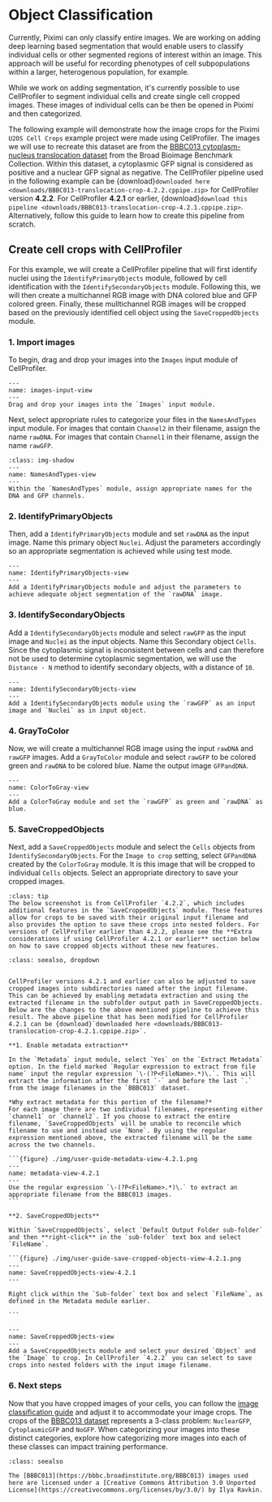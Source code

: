 # Object Classification

Currently, Piximi can only classify entire images. We are working on adding deep learning based segmentation that would enable users to classify individual cells or other segmented regions of interest within an image. This approach will be useful for recording phenotypes of cell subpopulations within a larger, heterogenous population, for example.

While we work on adding segmentation, it's currently possible to use CellProfiler to segment individual cells and create single cell cropped images. These images of individual cells can be then be opened in Piximi and then categorized.

The following example will demonstrate how the image crops for the Piximi `U2OS Cell Crops` example project were made using CellProfiler. The images we will use to recreate this dataset are from the [BBBC013 cytoplasm-nucleus translocation dataset](https://bbbc.broadinstitute.org/BBBC013) from the Broad Bioimage Benchmark Collection. Within this dataset, a cytoplasmic GFP signal is considered as positive and a nuclear GFP signal as negative. The CellProfiler pipeline used in the following example can be {download}`downloaded here <downloads/BBBC013-translocation-crop-4.2.2.cppipe.zip>` for CellProfiler version **4.2.2**. For CellProfiler **4.2.1** or earlier, {download}`download this pipeline <downloads/BBBC013-translocation-crop-4.2.1.cppipe.zip>`. Alternatively, follow this guide to learn how to create this pipeline from scratch.
 
## Create cell crops with CellProfiler

For this example, we will create a CellProfiler pipeline that will first identify nuclei using the `IdentifyPrimaryObjects` module, followed by cell identification with the `IdentifySecondaryObjects` module. Following this, we will then create a multichannel RGB image with DNA colored blue and GFP colored green. Finally, these mulltichannel RGB images will be cropped based on the previously identified cell object using the `SaveCroppedObjects` module. 

### 1. Import images

To begin, drag and drop your images into the `Images` input module of CellProfiler.

```{figure} ./img/user-guide-images-input-view.png
---
name: images-input-view
---
Drag and drop your images into the `Images` input module. 
```

Next, select appropriate rules to categorize your files in the `NamesAndTypes` input module. For images that contain `Channel2` in their filename, assign the name `rawDNA`. For images that contain `Channel1` in their filename, assign the name `rawGFP`.

```{figure} ./img/user-guide-names-and-types-view.png
:class: img-shadow
---
name: NamesAndTypes-view
---
Within the `NamesAndTypes` module, assign appropriate names for the DNA and GFP channels. 
```

### 2. IdentifyPrimaryObjects

Then, add a `IdentifyPrimaryObjects` module and set `rawDNA` as the input image. Name this primary object `Nuclei`. Adjust the parameters accordingly so an appropriate segmentation is achieved while using test mode. 


```{figure} ./img/user-guide-identify-primary-object-view.png
---
name: IdentifyPrimaryObjects-view
---
Add a IdentifyPrimaryObjects module and adjust the parameters to achieve adequate object segmentation of the `rawDNA` image.
```

### 3. IdentifySecondaryObjects

Add a `IdentifySecondaryObjects` module and select `rawGFP` as the input image and `Nuclei` as the input objects. Name this Secondary object `Cells`. Since the cytoplasmic signal is inconsistent between cells and can therefore not be used to determine cytoplasmic segmentation, we will use the `Distance - N` method to identify secondary objects, with a distance of `10`. 

```{figure} ./img/user-guide-identify-secondary-object-view.png
---
name: IdentifySecondaryObjects-view
---
Add a IdentifySecondaryObjects module using the `rawGFP` as an input image and `Nuclei` as in input object.
```

### 4. GrayToColor

Now, we will create a multichannel RGB image using the input `rawDNA` and `rawGFP` images. Add a `GrayToColor` module and select `rawGFP` to be colored green and `rawDNA` to be colored blue. Name the output image `GFPandDNA`.

```{figure} ./img/user-guide-color-to-gray-view.png
---
name: ColorToGray-view
---
Add a ColorToGray module and set the `rawGFP` as green and `rawDNA` as blue.
```

### 5. SaveCroppedObjects

Next, add a `SaveCroppedObjects` module and select the `Cells` objects from `IdentifySecondaryObjects`. For the `Image to crop` setting, select `GFPandDNA` created by the `ColorToGray` module. It is this image that will be cropped to individual `Cells` objects. Select an appropriate directory to save your cropped images. 


```{admonition} Note
:class: tip
The below screenshot is from CellProfiler `4.2.2`, which includes additional features in the `SaveCroppedObjects` module. These features allow for crops to be saved with their original input filename and also provides the option to save these crops into nested folders. For versions of CellProfiler earlier than 4.2.2, please see the **Extra considerations if using CellProfiler 4.2.1 or earlier** section below on how to save cropped objects without these new features.
```


<!-- Note the extra backtick (`) for the outermost content block. This allows for nesting of content blocks. See more here: https://jupyterbook.org/en/stable/content/myst.html#markdown-nesting -->
````{admonition} Extra considerations if using CellProfiler 4.2.1 or earlier
:class: seealso, dropdown


CellProfiler versions 4.2.1 and earlier can also be adjusted to save cropped images into subdirectories named after the input filename. This can be achieved by enabling metadata extraction and using the extracted filename in the subfolder output path in SaveCroppedObjects. Below are the changes to the above mentioned pipeline to achieve this result. The above pipeline that has been modified for CellProfiler 4.2.1 can be {download}`downloaded here <downloads/BBBC013-translocation-crop-4.2.1.cppipe.zip>`.

**1. Enable metadata extraction**

In the `Metadata` input module, select `Yes` on the `Extract Metadata` option. In the field marked `Regular expression to extract from file name` input the regular expression `\-(?P<FileName>.*)\.`. This will extract the information after the first `-` and before the last `.` from the image filenames in the `BBBC013` dataset.

*Why extract metadata for this portion of the filename?* 
For each image there are two individual filenames, representing either `channel1` or `channel2`. If you choose to extract the entire filename, `SaveCroppedObjects` will be unable to reconcile which filename to use and instead use `None`. By using the regular expression mentioned above, the extracted filename will be the same across the two channels.

```{figure} ./img/user-guide-metadata-view-4.2.1.png
---
name: metadata-view-4.2.1
---
Use the regular expression `\-(?P<FileName>.*)\.` to extract an appropriate filename from the BBBC013 images.
```

**2. SaveCroppedObjects**

Within `SaveCroppedObjects`, select `Default Output Folder sub-folder` and then **right-click** in the `sub-folder` text box and select `FileName`.

```{figure} ./img/user-guide-save-cropped-objects-view-4.2.1.png
---
name: SaveCroppedObjects-view-4.2.1
---

Right click within the `Sub-folder` text box and select `FileName`, as defined in the Metadata module earlier.

```

````



```{figure} ./img/user-guide-save-cropped-objects-view.png
---
name: SaveCroppedObjects-view
---
Add a SaveCroppedObjects module and select your desired `Object` and the `Image` to crop. In CellProfiler `4.2.2` you can select to save crops into nested folders with the input image filename.
```
### 6. Next steps

Now that you have cropped images of your cells, you can follow the [image classification guide](classify-example-eukaryotic-image.md) and adjust it to accommodate your image crops. The crops of the [BBBC013 dataset](https://bbbc.broadinstitute.org/BBBC013) represents a 3-class problem: `NuclearGFP`, `CytoplasmicGFP` and `NoGFP`. When categorizing your images into these distinct categories, explore how categorizing more images into each of these classes can impact training performance. 

```{admonition} Copyright
:class: seealso

The [BBBC013](https://bbbc.broadinstitute.org/BBBC013) images used here are licensed under a [Creative Commons Attribution 3.0 Unported License](https://creativecommons.org/licenses/by/3.0/) by Ilya Ravkin.
```